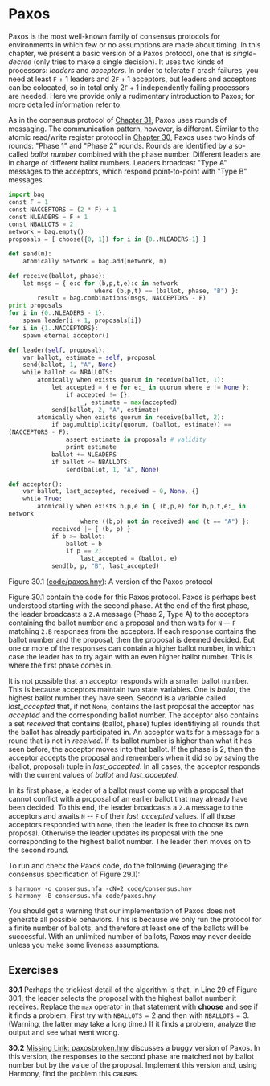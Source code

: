 
# Paxos 

Paxos is the most well-known family of consensus protocols for
environments in which few or no assumptions are made about timing. In
this chapter, we present a basic version of a Paxos protocol, one that
is *single-decree* (only tries to make a single decision). It uses two
kinds of processors: *leaders* and *acceptors*. In order to tolerate `F`
crash failures, you need at least `F` + 1 leaders and $2\texttt{F} + 1$
acceptors, but leaders and acceptors can be colocated, so in total only
$2\texttt{F} + 1$ independently failing processors are needed. Here we
provide only a rudimentary introduction to Paxos; for more detailed
information refer to.

As in the consensus protocol of [Chapter 31](consensus.md), Paxos uses rounds of
messaging. The communication pattern, however, is different. Similar to
the atomic read/write register protocol in [Chapter 30](abd.md), Paxos uses two
kinds of rounds: "Phase 1" and "Phase 2" rounds. Rounds are identified
by a so-called *ballot number* combined with the phase number. Different
leaders are in charge of different ballot numbers. Leaders broadcast
"Type A" messages to the acceptors, which respond point-to-point with
"Type B" messages.

```python title="paxos.hny"
import bag
const F = 1
const NACCEPTORS = (2 * F) + 1
const NLEADERS = F + 1
const NBALLOTS = 2
network = bag.empty()
proposals = [ choose({0, 1}) for i in {0..NLEADERS-1} ]

def send(m):
    atomically network = bag.add(network, m)

def receive(ballot, phase):
    let msgs = { e:c for (b,p,t,e):c in network
                        where (b,p,t) == (ballot, phase, "B") }:
        result = bag.combinations(msgs, NACCEPTORS - F)
print proposals
for i in {0..NLEADERS - 1}:
    spawn leader(i + 1, proposals[i])
for i in {1..NACCEPTORS}:
    spawn eternal acceptor()

def leader(self, proposal):
    var ballot, estimate = self, proposal
    send(ballot, 1, "A", None)
    while ballot <= NBALLOTS:
        atomically when exists quorum in receive(ballot, 1):
            let accepted = { e for e:_ in quorum where e != None }:
                if accepted != {}:
                    _, estimate = max(accepted)
            send(ballot, 2, "A", estimate)
        atomically when exists quorum in receive(ballot, 2):
            if bag.multiplicity(quorum, (ballot, estimate)) ==
(NACCEPTORS - F):
                assert estimate in proposals # validity
                print estimate
            ballot += NLEADERS
            if ballot <= NBALLOTS:
                send(ballot, 1, "A", None)

def acceptor():
    var ballot, last_accepted, received = 0, None, {}
    while True:
        atomically when exists b,p,e in { (b,p,e) for b,p,t,e:_ in
network
                    where ((b,p) not in received) and (t == "A") }:
            received |= { (b, p) }
            if b >= ballot:
                ballot = b
                if p == 2:
                    last_accepted = (ballot, e)
            send(b, p, "B", last_accepted)
```

<figcaption>Figure 30.1 (<a href=https://harmony.cs.cornell.edu/code/paxos.hny>code/paxos.hny</a>): 
A version of the Paxos protocol</figcaption>

Figure 30.1 contain the code for this Paxos
protocol. Paxos is perhaps best understood starting with the second
phase. At the end of the first phase, the leader broadcasts a `2.A`
message (Phase 2, Type A) to the acceptors containing the ballot number
and a proposal and then waits for `N` -- `F` matching `2.B` responses
from the acceptors. If each response contains the ballot number and the
proposal, then the proposal is deemed decided. But one or more of the
responses can contain a higher ballot number, in which case the leader
has to try again with an even higher ballot number. This is where the
first phase comes in.

It is not possible that an acceptor responds with a smaller ballot
number. This is because acceptors maintain two state variables. One is
*ballot*, the highest ballot number they have seen. Second is a variable
called *last_accepted* that, if not `None`, contains the last proposal
the acceptor has *accepted* and the corresponding ballot number. The
acceptor also contains a set *received* that contains (ballot, phase)
tuples identifiying all rounds that the ballot has already participated
in. An acceptor waits for a message for a round that is not in
*received*. If its ballot number is higher than what it has seen before,
the acceptor moves into that ballot. If the phase is 2, then the
acceptor accepts the proposal and remembers when it did so by saving the
(ballot, proposal) tuple in *last_accepted*. In all cases, the acceptor
responds with the current values of *ballot* and *last_accepted*.

In its first phase, a leader of a ballot must come up with a proposal
that cannot conflict with a proposal of an earlier ballot that may
already have been decided. To this end, the leader broadcasts a `2.A`
message to the acceptors and awaits `N` -- `F` of their *last_accepted*
values. If all those acceptors responded with `None`, then the leader is
free to choose its own proposal. Otherwise the leader updates its
proposal with the one corresponding to the highest ballot number. The
leader then moves on to the second round.

To run and check the Paxos code, do the following (leveraging the
consensus specification of Figure 29.1):

    $ harmony -o consensus.hfa -cN=2 code/consensus.hny
    $ harmony -B consensus.hfa code/paxos.hny

You should get a warning that our implementation of Paxos does not
generate all possible behaviors. This is because we only run the
protocol for a finite number of ballots, and therefore at least one of
the ballots will be successful. With an unlimited number of ballots,
Paxos may never decide unless you make some liveness assumptions.

## Exercises 


**30.1** Perhaps the trickiest detail of the algorithm is that, in Line 29 of
Figure 30.1, the leader selects the proposal with the highest ballot
number it receives. Replace the `max` operator in that statement with
**choose** and see if it finds a problem. First try with
$\texttt{NBALLOTS} = 2$ and then with $\texttt{NBALLOTS} = 3$. (Warning,
the latter may take a long time.) If it finds a problem, analyze the
output and see what went wrong.

**30.2** [Missing Link: paxosbroken.hny](https://harmony.cs.cornell.edu/code/paxosbroken.hny) discusses a buggy version of Paxos. In this version, the
responses to the second phase are matched not by ballot number but by
the value of the proposal. Implement this version and, using Harmony,
find the problem this causes.


